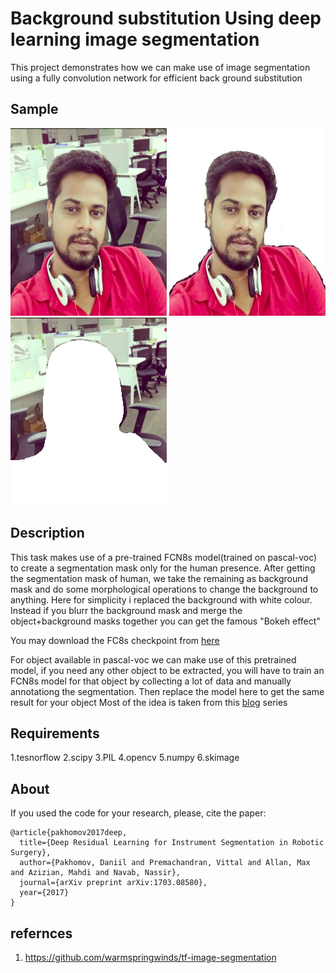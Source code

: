 # Background substitution Using deep learning image segmentation
This project demonstrates how we can make use of image segmentation using a fully convolution network for efficient back ground substitution

## Sample
![Example Results](ppp.png)
![Example Results](segmented.jpg)
![Example Results](background.png)

## Description

This task makes use of a pre-trained FCN8s model(trained on pascal-voc) to create a segmentation mask only for the human presence.
After getting the segmentation mask of human, we take the remaining as background mask and do some morphological operations to change the background to anything. Here for simplicity i replaced the background with white colour. Instead if you blurr the background mask and merge the object+background masks together you can get the famous "Bokeh effect"

You may download the FC8s checkpoint from [here](https://www.dropbox.com/s/7r6lnilgt78ljia/fcn_8s.tar.gz?dl=0)

For object available in pascal-voc we can make use of this pretrained model, if you need any other object to be extracted, you will have to train an FCN8s model for that object by collecting a lot of data and manually annotationg the segmentation. Then replace the model here to get the same result for your object
Most of the idea is taken from this [blog](http://warmspringwinds.github.io/tensorflow/tf-slim/2016/10/30/image-classification-and-segmentation-using-tensorflow-and-tf-slim/) series

## Requirements
1.tesnorflow
2.scipy
3.PIL
4.opencv
5.numpy
6.skimage

## About
If you used the code for your research, please, cite the paper:

    @article{pakhomov2017deep,
      title={Deep Residual Learning for Instrument Segmentation in Robotic Surgery},
      author={Pakhomov, Daniil and Premachandran, Vittal and Allan, Max and Azizian, Mahdi and Navab, Nassir},
      journal={arXiv preprint arXiv:1703.08580},
      year={2017}
    }


## refernces
1. https://github.com/warmspringwinds/tf-image-segmentation
